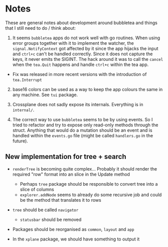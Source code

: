 # Notes

These are general notes about development around bubbletea and things that I still need to do / think about:

1. It seems `bubbletea` apps do not work well with go routines. When using error groups together with it to
implement the watcher, the `signal.NotifyContext` got affected by it since the app hijacks the input and `ctrl+c`
can't be handled correctly. Since it does not capture the keys, it never emits the SIGINT.
The hack around it was to call the `cancel` when the `tea.Quit` happens and handle `ctrl+c` within the tea app.
  - Fix was released in more recent versions with the introduction of `tea.Interrupt`

2. base16 colors can be used as a way to keep the app colours the same in any machine. See `tui` package.

3. Crossplane does not sadly expose its internals. Everything is in `internal/`.

4. The correct way to use `bubbletea` seems to be by using events. So I tried to refactor and try to expose
only read-only methods through the struct. Anything that would do a mutation should be an event and is handled
within the `events.go` file (might be called `handlers.go` in the future).


## New implementation for tree + search

- `renderTree` is becoming quite complex... Probably it should render the required "row" format into an slice in the Update method
  - Perhaps `tree` package should be responsible to convert tree into a slice of columns
  - `explorer.addNode` seems to already do some recursive job and could be the method that translates it to rows
- `tree` should be called `navigator`
  - `statusbar` should be removed
- Packages should be reorganised as `common`, `layout` and `app`

- In the `xplane` package, we should have something to output it
